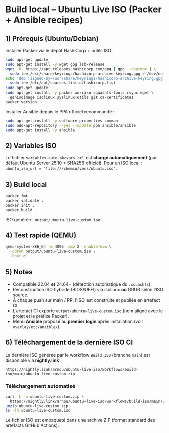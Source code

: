 # Build local – Ubuntu Live ISO (Packer + Ansible recipes)

## 1) Prérequis (Ubuntu/Debian)

Installer Packer via le dépôt HashiCorp + outils ISO :
```bash
sudo apt-get update
sudo apt-get install -y wget gpg lsb-release
wget -O- https://apt.releases.hashicorp.com/gpg | gpg --dearmor | \
  sudo tee /usr/share/keyrings/hashicorp-archive-keyring.gpg > /dev/null
echo "deb [signed-by=/usr/share/keyrings/hashicorp-archive-keyring.gpg] https://apt.releases.hashicorp.com $(lsb_release -cs) main" | \
  sudo tee /etc/apt/sources.list.d/hashicorp.list
sudo apt-get update
sudo apt-get install -y packer xorriso squashfs-tools rsync wget \
  genisoimage isolinux syslinux-utils git ca-certificates
packer version
```

Installer Ansible depuis le PPA officiel recommandé :
```bash
sudo apt-get install -y software-properties-common
sudo add-apt-repository --yes --update ppa:ansible/ansible
sudo apt-get install -y ansible
```

## 2) Variables ISO

Le fichier `variables.auto.pkrvars.hcl` est **chargé automatiquement** (par défaut Ubuntu Server 25.10 + SHA256 officiel).
Pour un ISO local : `ubuntu_iso_url = "file:///chemin/vers/ubuntu.iso"`.

## 3) Build local

```bash
packer fmt .
packer validate .
packer init .
packer build .
```

ISO générée : `output/ubuntu-live-custom.iso`.

## 4) Test rapide (QEMU)

```bash
qemu-system-x86_64 -m 4096 -smp 2 -enable-kvm \
  -cdrom output/ubuntu-live-custom.iso \
  -boot d
```

## 5) Notes

* Compatible 22.04 **et** 24.04+ (détection automatique du `.squashfs`).
* Reconstruction ISO hybride (BIOS/UEFI) via isolinux **ou** GRUB selon l’ISO source.
* À chaque push sur main / PR, l'ISO est construite et publiée en artefact CI.
* L’artefact CI exporte `output/ubuntu-live-custom.iso` (nom aligné avec le projet et le préfixe Packer).
* Menu **Ansible** proposé au **premier login** après installation (voir `overlay/etc/ansible/`).

## 6) Téléchargement de la dernière ISO CI

La dernière ISO générée par le workflow `Build ISO` (branche `main`) est disponible via **nightly.link** :

```
https://nightly.link/arnou/ubuntu-live-iso/workflows/build-iso/main/ubuntu-live-custom.zip
```

### Téléchargement automatisé

```bash
curl -L -o ubuntu-live-custom.zip \
  https://nightly.link/arnou/ubuntu-live-iso/workflows/build-iso/main/ubuntu-live-custom.zip
unzip ubuntu-live-custom.zip
ls -lh ubuntu-live-custom.iso
```

Le fichier ISO est empaqueté dans une archive ZIP (format standard des artefacts GitHub Actions).

